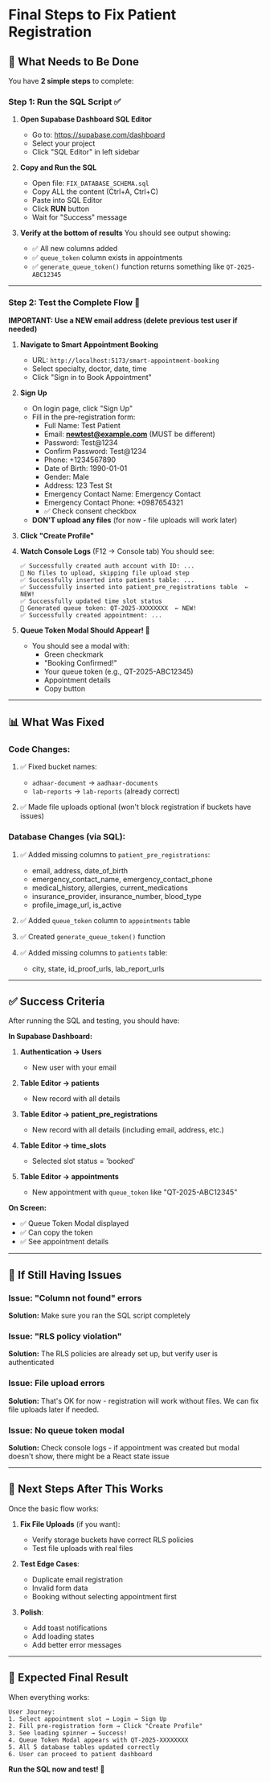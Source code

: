 # Final Steps to Fix Patient Registration

## 🎯 What Needs to Be Done

You have **2 simple steps** to complete:

### Step 1: Run the SQL Script ✅

1. **Open Supabase Dashboard SQL Editor**
   - Go to: https://supabase.com/dashboard
   - Select your project
   - Click "SQL Editor" in left sidebar

2. **Copy and Run the SQL**
   - Open file: `FIX_DATABASE_SCHEMA.sql`
   - Copy ALL the content (Ctrl+A, Ctrl+C)
   - Paste into SQL Editor
   - Click **RUN** button
   - Wait for "Success" message

3. **Verify at the bottom of results**
   You should see output showing:
   - ✅ All new columns added
   - ✅ `queue_token` column exists in appointments
   - ✅ `generate_queue_token()` function returns something like `QT-2025-ABC12345`

---

### Step 2: Test the Complete Flow 🧪

**IMPORTANT: Use a NEW email address (delete previous test user if needed)**

1. **Navigate to Smart Appointment Booking**
   - URL: `http://localhost:5173/smart-appointment-booking`
   - Select specialty, doctor, date, time
   - Click "Sign in to Book Appointment"

2. **Sign Up**
   - On login page, click "Sign Up"
   - Fill in the pre-registration form:
     - Full Name: Test Patient
     - Email: **newtest@example.com** (MUST be different)
     - Password: Test@1234
     - Confirm Password: Test@1234
     - Phone: +1234567890
     - Date of Birth: 1990-01-01
     - Gender: Male
     - Address: 123 Test St
     - Emergency Contact Name: Emergency Contact
     - Emergency Contact Phone: +0987654321
     - ✅ Check consent checkbox
   - **DON'T upload any files** (for now - file uploads will work later)

3. **Click "Create Profile"**

4. **Watch Console Logs** (F12 → Console tab)
   You should see:
   ```
   ✅ Successfully created auth account with ID: ...
   📁 No files to upload, skipping file upload step
   ✅ Successfully inserted into patients table: ...
   ✅ Successfully inserted into patient_pre_registrations table  ← NEW!
   ✅ Successfully updated time slot status
   🎫 Generated queue token: QT-2025-XXXXXXXX  ← NEW!
   ✅ Successfully created appointment: ...
   ```

5. **Queue Token Modal Should Appear! 🎉**
   - You should see a modal with:
     - Green checkmark
     - "Booking Confirmed!"
     - Your queue token (e.g., QT-2025-ABC12345)
     - Appointment details
     - Copy button

---

## 📊 What Was Fixed

### Code Changes:
1. ✅ Fixed bucket names:
   - `adhaar-document` → `aadhaar-documents`
   - `lab-reports` → `lab-reports` (already correct)

2. ✅ Made file uploads optional (won't block registration if buckets have issues)

### Database Changes (via SQL):
1. ✅ Added missing columns to `patient_pre_registrations`:
   - email, address, date_of_birth
   - emergency_contact_name, emergency_contact_phone
   - medical_history, allergies, current_medications
   - insurance_provider, insurance_number, blood_type
   - profile_image_url, is_active

2. ✅ Added `queue_token` column to `appointments` table

3. ✅ Created `generate_queue_token()` function

4. ✅ Added missing columns to `patients` table:
   - city, state, id_proof_urls, lab_report_urls

---

## ✅ Success Criteria

After running the SQL and testing, you should have:

**In Supabase Dashboard:**
1. **Authentication → Users**
   - New user with your email

2. **Table Editor → patients**
   - New record with all details

3. **Table Editor → patient_pre_registrations**
   - New record with all details (including email, address, etc.)

4. **Table Editor → time_slots**
   - Selected slot status = 'booked'

5. **Table Editor → appointments**
   - New appointment with `queue_token` like "QT-2025-ABC12345"

**On Screen:**
- ✅ Queue Token Modal displayed
- ✅ Can copy the token
- ✅ See appointment details

---

## 🐛 If Still Having Issues

### Issue: "Column not found" errors
**Solution:** Make sure you ran the SQL script completely

### Issue: "RLS policy violation"
**Solution:** The RLS policies are already set up, but verify user is authenticated

### Issue: File upload errors
**Solution:** That's OK for now - registration will work without files. We can fix file uploads later if needed.

### Issue: No queue token modal
**Solution:** Check console logs - if appointment was created but modal doesn't show, there might be a React state issue

---

## 📝 Next Steps After This Works

Once the basic flow works:

1. **Fix File Uploads** (if you want):
   - Verify storage buckets have correct RLS policies
   - Test file uploads with real files

2. **Test Edge Cases**:
   - Duplicate email registration
   - Invalid form data
   - Booking without selecting appointment first

3. **Polish**:
   - Add toast notifications
   - Add loading states
   - Add better error messages

---

## 🎉 Expected Final Result

When everything works:

```
User Journey:
1. Select appointment slot → Login → Sign Up
2. Fill pre-registration form → Click "Create Profile"
3. See loading spinner → Success!
4. Queue Token Modal appears with QT-2025-XXXXXXXX
5. All 5 database tables updated correctly
6. User can proceed to patient dashboard
```

**Run the SQL now and test! 🚀**

